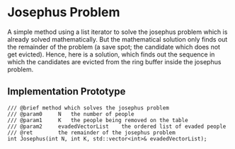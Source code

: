 # Josephus Problem

A simple method using a list iterator to solve the josephus problem which is already solved mathematically.
But the mathematical solution only finds out the remainder of the problem (a save spot; the candidate which does not get evicted).
Hence, here is a solution, which finds out the sequence in which the candidates are evicted from the ring buffer inside the josephus problem.

## Implementation Prototype

```
/// @brief method which solves the josephus problem
/// @param0		N	the number of people
/// @param1		K	the people being removed on the table
/// @param2		evadedVectorList	the ordered list of evaded people
/// @ret		the remainder of the josephus problem
int Josephus(int N, int K, std::vector<int>& evadedVectorList);
```
